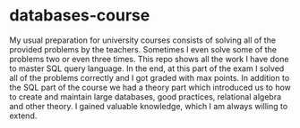 # databases-course
My usual preparation for university courses consists of solving all of the provided problems by the teachers. Sometimes I even solve some
of the problems two or even three times. This repo shows all the work I have done to master SQL query language. In the end, at this part
of the exam I solved all of the problems correctly and I got graded with max points. In addition to the SQL part of the course we had a 
theory part which introduced us to how to create and maintain large databases, good practices, relational algebra and other theory. I gained
valuable knowledge, which I am always willing to extend.